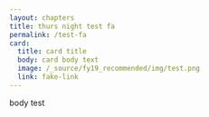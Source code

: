 ```yaml
---
layout: chapters
title: thurs night test fa
permalink: /test-fa
card:
  title: card title
  body: card body text
  image: /_source/fy19_recommended/img/test.png
  link: fake-link
---
```

body test
